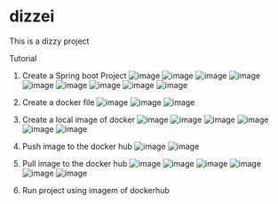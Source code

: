 # dizzei
This is a dizzy project

Tutorial
1. Create a Spring boot Project 
![image](https://user-images.githubusercontent.com/19800645/111548634-c3198200-8759-11eb-8e1f-a7f7dac64204.png)
![image](https://user-images.githubusercontent.com/19800645/111549040-53f05d80-875a-11eb-860f-0044e5d2232c.png)
![image](https://user-images.githubusercontent.com/19800645/111549273-a762ab80-875a-11eb-9aa0-f1365e5d8808.png)
![image](https://user-images.githubusercontent.com/19800645/111549579-2e178880-875b-11eb-812a-cb1d42ae116e.png)
![image](https://user-images.githubusercontent.com/19800645/111549658-52736500-875b-11eb-92b8-7b8db2d9fad8.png)
![image](https://user-images.githubusercontent.com/19800645/111549743-7d5db900-875b-11eb-8405-be0c95a4d62b.png)
![image](https://user-images.githubusercontent.com/19800645/111549823-a0886880-875b-11eb-8138-57424853e682.png)
![image](https://user-images.githubusercontent.com/19800645/111552849-f19b5b00-8761-11eb-9a5f-6d691a265905.png)
![image](https://user-images.githubusercontent.com/19800645/111553537-60c57f00-8763-11eb-9b2c-de15f87c9825.png)

2. Create a docker file
![image](https://user-images.githubusercontent.com/19800645/111715665-14497480-8833-11eb-89ce-ffae5c5a835a.png)
![image](https://user-images.githubusercontent.com/19800645/111715911-ab163100-8833-11eb-972c-53db8505818d.png)
![image](https://user-images.githubusercontent.com/19800645/111715964-c719d280-8833-11eb-94a3-8b4aa3fd897c.png)

3. Create a local image of docker
![image](https://user-images.githubusercontent.com/19800645/111716007-e153b080-8833-11eb-98af-ea93bdd83056.png)
![image](https://user-images.githubusercontent.com/19800645/111716065-0516f680-8834-11eb-8384-6c4237ce2d6e.png)
![image](https://user-images.githubusercontent.com/19800645/111716129-25df4c00-8834-11eb-9203-e3e6d9335c7f.png)
![image](https://user-images.githubusercontent.com/19800645/111850825-102f5c80-88f0-11eb-8f8d-d9768547376f.png)
![image](https://user-images.githubusercontent.com/19800645/111850862-3228df00-88f0-11eb-8c8c-4dd3b9195bc9.png)
![image](https://user-images.githubusercontent.com/19800645/111850978-7f0cb580-88f0-11eb-867f-769ed265bd36.png)

4. Push image to the docker hub
![image](https://user-images.githubusercontent.com/19800645/111851208-2984d880-88f1-11eb-93cc-aff36c4ab000.png)
![image](https://user-images.githubusercontent.com/19800645/111851323-82ed0780-88f1-11eb-830e-592591274271.png)

5. Pull image to the docker hub
![image](https://user-images.githubusercontent.com/19800645/111851434-e1b28100-88f1-11eb-95c7-d76354e6a5bf.png)
![image](https://user-images.githubusercontent.com/19800645/111851474-0c043e80-88f2-11eb-9023-ce755a15fa00.png)
![image](https://user-images.githubusercontent.com/19800645/111851513-37872900-88f2-11eb-87ce-f8e8c2b8902b.png)
![image](https://user-images.githubusercontent.com/19800645/111851622-ae242680-88f2-11eb-89d6-3715d48b757b.png)
![image](https://user-images.githubusercontent.com/19800645/111851651-cf851280-88f2-11eb-9f09-3b7abeae96b0.png)
![image](https://user-images.githubusercontent.com/19800645/111851849-a0bb6c00-88f3-11eb-94ec-2c0e7c3c452c.png)


8. Run project using imagem of dockerhub

